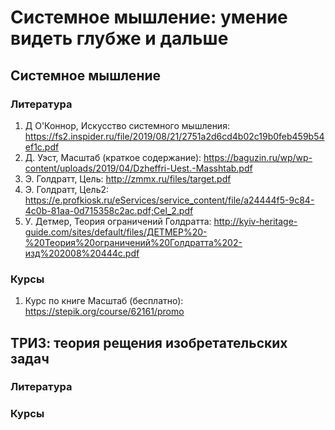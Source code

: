 # Системное мышление: умение видеть глубже и дальше

## Системное мышление

### Литература
1. Д О'Коннор, Искусство системного мышления: https://fs2.inspider.ru/file/2019/08/21/2751a2d6cd4b02c19b0feb459b54ef1c.pdf
2. Д. Уэст, Масштаб (краткое содержание): https://baguzin.ru/wp/wp-content/uploads/2019/04/Dzheffri-Uest.-Masshtab.pdf
3. Э. Голдратт, Цель: http://zmmx.ru/files/target.pdf
4. Э. Голдратт, Цель2: https://e.profkiosk.ru/eServices/service_content/file/a24444f5-9c84-4c0b-81aa-0d715358c2ac.pdf;Cel_2.pdf
5. У. Детмер, Теория ограничений Голдратта: http://kyiv-heritage-guide.com/sites/default/files/ДЕТМЕР%20-%20Теория%20ограничений%20Голдратта%202-изд%202008%20444с.pdf

### Курсы
1. Курс по книге Масштаб (бесплатно): https://stepik.org/course/62161/promo

## ТРИЗ: теория рещения изобретательских задач

### Литература

### Курсы
